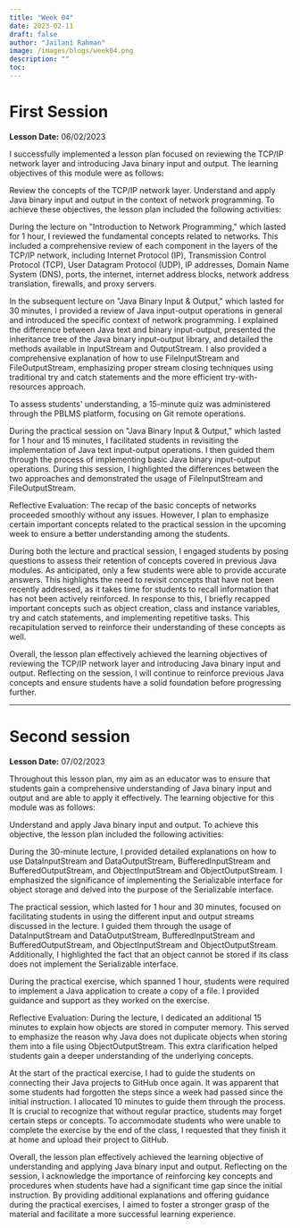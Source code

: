 ```yaml
---
title: "Week 04"
date: 2023-02-11
draft: false
author: "Jailani Rahman"
image: /images/blogs/week04.png
description: ""
toc:
---
```


# First Session

**Lesson Date:** 06/02/2023

I successfully implemented a lesson plan focused on reviewing the TCP/IP network layer and introducing Java binary input and output. The learning objectives of this module were as follows:

Review the concepts of the TCP/IP network layer.
Understand and apply Java binary input and output in the context of network programming.
To achieve these objectives, the lesson plan included the following activities:

During the lecture on "Introduction to Network Programming," which lasted for 1 hour, I reviewed the fundamental concepts related to networks. This included a comprehensive review of each component in the layers of the TCP/IP network, including Internet Protocol (IP), Transmission Control Protocol (TCP), User Datagram Protocol (UDP), IP addresses, Domain Name System (DNS), ports, the internet, internet address blocks, network address translation, firewalls, and proxy servers.

In the subsequent lecture on "Java Binary Input & Output," which lasted for 30 minutes, I provided a review of Java input-output operations in general and introduced the specific context of network programming. I explained the difference between Java text and binary input-output, presented the inheritance tree of the Java binary input-output library, and detailed the methods available in InputStream and OutputStream. I also provided a comprehensive explanation of how to use FileInputStream and FileOutputStream, emphasizing proper stream closing techniques using traditional try and catch statements and the more efficient try-with-resources approach.

To assess students' understanding, a 15-minute quiz was administered through the PBLMS platform, focusing on Git remote operations.

During the practical session on "Java Binary Input & Output," which lasted for 1 hour and 15 minutes, I facilitated students in revisiting the implementation of Java text input-output operations. I then guided them through the process of implementing basic Java binary input-output operations. During this session, I highlighted the differences between the two approaches and demonstrated the usage of FileInputStream and FileOutputStream.

Reflective Evaluation:
The recap of the basic concepts of networks proceeded smoothly without any issues. However, I plan to emphasize certain important concepts related to the practical session in the upcoming week to ensure a better understanding among the students.

During both the lecture and practical session, I engaged students by posing questions to assess their retention of concepts covered in previous Java modules. As anticipated, only a few students were able to provide accurate answers. This highlights the need to revisit concepts that have not been recently addressed, as it takes time for students to recall information that has not been actively reinforced. In response to this, I briefly recapped important concepts such as object creation, class and instance variables, try and catch statements, and implementing repetitive tasks. This recapitulation served to reinforce their understanding of these concepts as well.

Overall, the lesson plan effectively achieved the learning objectives of reviewing the TCP/IP network layer and introducing Java binary input and output. Reflecting on the session, I will continue to reinforce previous Java concepts and ensure students have a solid foundation before progressing further.

---

# Second session

**Lesson Date:** 07/02/2023

Throughout this lesson plan, my aim as an educator was to ensure that students gain a comprehensive understanding of Java binary input and output and are able to apply it effectively. The learning objective for this module was as follows:

Understand and apply Java binary input and output.
To achieve this objective, the lesson plan included the following activities:

During the 30-minute lecture, I provided detailed explanations on how to use DataInputStream and DataOutputStream, BufferedInputStream and BufferedOutputStream, and ObjectInputStream and ObjectOutputStream. I emphasized the significance of implementing the Serializable interface for object storage and delved into the purpose of the Serializable interface.

The practical session, which lasted for 1 hour and 30 minutes, focused on facilitating students in using the different input and output streams discussed in the lecture. I guided them through the usage of DataInputStream and DataOutputStream, BufferedInputStream and BufferedOutputStream, and ObjectInputStream and ObjectOutputStream. Additionally, I highlighted the fact that an object cannot be stored if its class does not implement the Serializable interface.

During the practical exercise, which spanned 1 hour, students were required to implement a Java application to create a copy of a file. I provided guidance and support as they worked on the exercise.

Reflective Evaluation:
During the lecture, I dedicated an additional 15 minutes to explain how objects are stored in computer memory. This served to emphasize the reason why Java does not duplicate objects when storing them into a file using ObjectOutputStream. This extra clarification helped students gain a deeper understanding of the underlying concepts.

At the start of the practical exercise, I had to guide the students on connecting their Java projects to GitHub once again. It was apparent that some students had forgotten the steps since a week had passed since the initial instruction. I allocated 10 minutes to guide them through the process. It is crucial to recognize that without regular practice, students may forget certain steps or concepts. To accommodate students who were unable to complete the exercise by the end of the class, I requested that they finish it at home and upload their project to GitHub.

Overall, the lesson plan effectively achieved the learning objective of understanding and applying Java binary input and output. Reflecting on the session, I acknowledge the importance of reinforcing key concepts and procedures when students have had a significant time gap since the initial instruction. By providing additional explanations and offering guidance during the practical exercises, I aimed to foster a stronger grasp of the material and facilitate a more successful learning experience.
